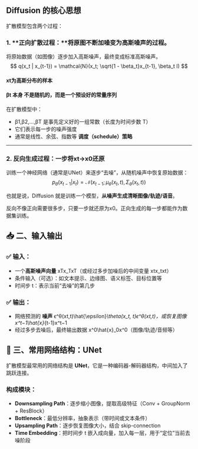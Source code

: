 ## Diffusion 的核心思想

扩散模型包含两个过程：

### 1. **正向扩散过程：**将原图不断加噪变为高斯噪声的过程。

将原始数据（如图像）逐步加入高斯噪声，最终变成标准高斯噪声。
$$
q(x_t | x_{t-1}) = \mathcal{N}(x_t; \sqrt{1 - \beta_t}x_{t-1}, \beta_t I)
$$

#### xt为高斯分布的样本

#### βt 本身 **不是随机的**，而是一个**预设好的常量序列**

在扩散模型中：

- β1,β2,...,βT 是事先定义好的一组常数（长度为时间步数 T）
- 它们表示每一步的噪声强度
- 通常是线性、余弦、指数等 **调度（schedule）策略**



---



### 2. **反向生成过程：一步将xt->x0还原**

训练一个神经网络（通常是UNet）来逐步“去噪”，从随机噪声中恢复原始数据：
$$
p_\theta(x_{t-1} | x_t) = \mathcal{N}(x_{t-1}; \mu_\theta(x_t, t), \Sigma_\theta(x_t, t))
$$


也就是说，Diffusion 就是训练一个模型，**从噪声生成清晰图像/轨迹/语音**。

反向不像正向需要很多步，只要一步就还原为x0。正向生成的每一步都能作为数据集训练。



## 📥 二、输入输出

### ✅ 输入：

- 一个**高斯噪声向量** xTx_TxT（或经过多步加噪后的中间变量 xtx_txt）
- 条件输入（可选）：如文本提示、边缘图、语义标签、目标位置等
- 时间步 t：表示当前“去噪”的第几步

### ✅ 输出：

- 网络预测的 **噪声** ϵ^θ(xt,t)\hat{\epsilon}_\theta(x_t, t)ϵ^θ(xt,t)，或恢复图像 x^t−1\hat{x}_{t-1}x^t−1
- 经过多步去噪后，最终输出数据 x^0\hat{x}_0x^0（图像/轨迹/音频等）



## 🧱 三、常用网络结构：**UNet**

扩散模型最常用的网络结构是 **UNet**，它是一种编码器-解码器结构，中间加入了跳跃连接。

### 构成模块：

- **Downsampling Path**：逐步缩小图像，提取高级特征（Conv + GroupNorm + ResBlock）
- **Bottleneck**：最低分辨率，抽象表示（带时间或文本条件）
- **Upsampling Path**：逐步恢复图像大小，结合 skip-connection
- **Time Embedding**：把时间步 t 嵌入成向量，加入每一层，用于“定位”当前去噪阶段
